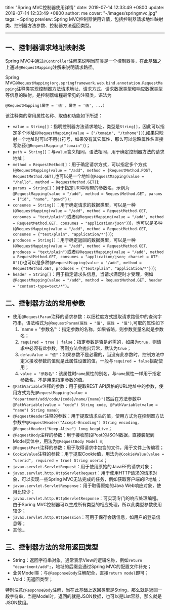 title: "Spring MVC控制器使用详情"
date: 2019-07-14 12:33:49 +0800
update: 2019-07-14 12:33:49 +0800
author: me
cover: "-/images/springmvc.jpg"
tags:
    - Spring
preview: Spring MVC控制器使用详情，包括控制器请求地址映射类、控制器方法参数、控制器方法返回类型。

---

## 一、控制器请求地址映射类

Spring MVC中通过`@Controller`注解来说明当前类是一个控制器类，在此基础之上通过`@RequestMapping`注解来说明请求路径。

Spring MVC`@RequestMapping(org.springframework.web.bind.annotation.RequestMapping`注释类实现控制器方法请求地址、请求方式、请求数据类型和响应数据类型等信息的映射，是控制器编程最常见的注释类，语法为

```
@RequestMapping(属性 = '值', 属性 = '值', ...)
```

该注释类的常用属性名称、取值和功能如下所述：

+ `value = String[]`：指明控制器方法请求地址，类型是`String[]`，因此可以指定多个地址(`@RequestMapping(value = {"/tomain", "/tohome"})`),如果只映射一个地址时可以不用`{}`符号，如果没有其它属性，那么可以忽略属性名直接写路径(`@RequestMapping("tomain")`)；
+ `path = String[]`：与`value`含义相同，语法相同，用于确定控制器方法的请求地址；
+ `method = RequestMethod[]`：用于确定请求方式，可以指定多个方式(`@RequestMapping(value = "/add", method = {RequestMethod.POST, RequestMethod.GET)`,也可以是一个地址(`@RequestMapping(value = "/hello", method = RequestMethod.GET)`);
+ `params = String[]`：用于指定URI中附带的参数名，示例为`@RequestMapping(value = "/add", method = RequestMethod.GET, params = {"id", "name", "pswd"})`;
+ `consumes = String[]`：用于确定请求的数据类型，可以是一种(`@RequestMapping(value = "/add", method = RequestMethod.GET, consumes = "text/plain")`或者(`@RequestMapping(value = "/add", method = RequestMethod.GET, consumes = "application/json")`))，也可以是多种(`@RequestMapping(value = "/add", method = RequestMethod.GET, consumes = {"text/plain", "application/*"})`);
+ `produces = String[]`：用于确定返回的数据类型，可以是一种(`@RequestMapping(value = "/add", method = RequestMethod.GET, produces = "text/plain")`或者(`@RequestMapping(value = "/add", method = RequestMethod.GET, consumes = "application/json; charset = UTF-8")`))也可以是多种(`@RequestMapping(value = "/add", method = RequestMethod.GET, produces = {"text/plain", "application/*"})`);
+ `header = String[]`：用于指定请求头信息，当请求满足时才受理，例如`@RequestMapping(value = "/add", method = RequestMethod.GET, header = "content-type=text/*")`。

## 二、控制器方法的常用参数

+ 使用`@RequestParam`注释的请求参数：以细粒度方式提取请求路径中的查询字符串，语法格式为`@RequestParam(属性 = "值", 属性 = "值")`,可取的属性如下
  1. `name = "参数名"‘：指定参数的名称，如果省略，则参数变量名就是参数名；
  2. `required = true | false`：指定参数是否是必需的，如果为`true`，则请求中必须有此参数，否则方法会抛出异常，默认为`true`；
  3. `defauValue = "值"`：如果参数不是必需的，当没有此参数时，控制方法中定义接收参数的值就是此属性设置的值，一般与`required = false`搭配使用；
  4. `value = "参数名"`：该属性时`name`属性的别名，与`name`属性一样用于指定参数名，不是用来指定参数的值。
+ `@PathVariable`注释的参数：用于提取REST API风格的URL地址中的参数，使用方式为先`@RequestMapping(value = "department/add/code/{code}/name/{name}")`然后在方法参数中`@PathVariable(value = "code") String code, @PathVariable(value = "name") String name)`;
+ `@RequestHeader`注释的参数：用于提取请求头的值，使用方式为在控制器方法参数中`@RequestHeader("Accept-Encoding") String encoding, @RequestHeader("Keep-Alive") long keepLive`；
+ `@RequestBody`注释的参数：用于接收前段Post的JSON数据，直接装配到Model实体中，用法为`@RequestBody Model m`;
+ `@RequestPart`注释的参数：用于取得请求中包含的文件，用于文件上传编程；
+ `CookieValue`注释的参数：用于提取Cookie值，用法为`@CookieValue(value = "userid", required = true) String userid`；
+ `javax.servlet.ServletRequest`：用于使用原始的JavaEE的请求对象；
+ `javax.servlet.http.HttpServletRequest`：用于使用HTTP请求的请求对象，可以实现一些Spring MVC无法完成的任务，例如获取客户端的IP地址；
+ `javax.servlet.ServletResponse`：用于取得原始的Java Web响应对象，使用比较少；
+ `javax.servlet.http.HttpServletResponse`：可实现专门的响应处理编程。由于Spring MVC控制器可以生成所有类型的相应处理，所以此类型参数使用较少；
+ `javax.servlet.http.HttpSession`：可用于保存会话信息，如用户的登录信息等；
+ 其他...

## 三、控制器方法的常用返回类型

+ String：返回字符串对象，通常表示View的逻辑名称，例如`return "department/add";`，地址的后缀会通过Spring MVC的配置文件补充；
+ 业务Model类：与`@ResponseBody`注解配合，直接`return model`即可；
+ Void：无返回类型；

特别注意`@ResponseBody`注解，当在此基础上返回类型是String，那么就是返回一段字符串，当是Model时，返回的就是JSON数据，也可以是List容器，那么就是JSON数组。